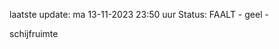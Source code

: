 laatste update: 
ma 13-11-2023 23:50   uur 
Status: FAALT - geel - 
<div class="service Y">schijfruimte</div>